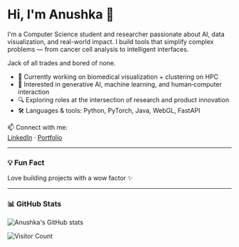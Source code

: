 # Hi, I'm Anushka 👋

I'm a Computer Science student and researcher passionate about AI, data visualization, and real-world impact. I build tools that simplify complex problems — from cancer cell analysis to intelligent interfaces.

Jack of all trades and bored of none.

- 🧪 Currently working on biomedical visualization + clustering on HPC  
- 🧠 Interested in generative AI, machine learning, and human‑computer interaction  
- 🔍 Exploring roles at the intersection of research and product innovation  
- 🛠️ Languages & tools: Python, PyTorch, Java, WebGL, FastAPI  

📫 Connect with me:  
[LinkedIn](https://www.linkedin.com/in/anushka-tawte/) · [Portfolio](https://surelyanushka.github.io/Portfolio/)

---

### 💡 Fun Fact

Love building projects with a wow factor ✨

---

### 📊 GitHub Stats

![Anushka's GitHub stats](https://github-readme-stats.vercel.app/api?username=surelyanushka&show_icons=true&theme=radical)

![Visitor Count](https://visitor-badge.laobi.icu/badge?page_id=surelyanushka)

